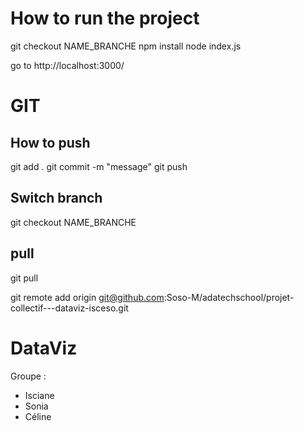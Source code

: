 # How to run the project

git checkout NAME_BRANCHE
npm install
node index.js

go to http://localhost:3000/

# GIT
## How to push
git add .
git commit -m "message"
git push

## Switch branch
git checkout NAME_BRANCHE

## pull
git pull


git remote add origin git@github.com:Soso-M/adatechschool/projet-collectif---dataviz-isceso.git 
# DataViz

Groupe :
- Isciane
- Sonia
- Céline

